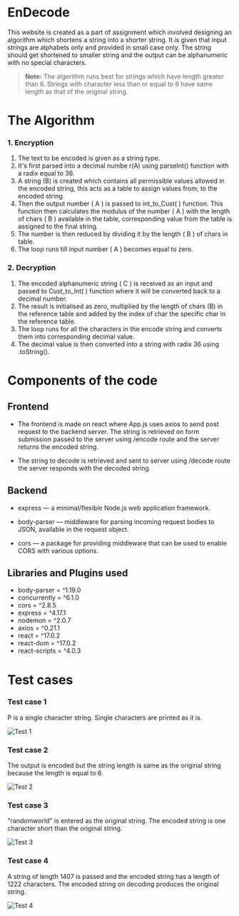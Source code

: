 # EnDecode

This website is created as a part of assignment which involved designing an algorithm which shortens a string into a shorter string. It is given that input strings are alphabets only and provided in small case only. The string should get shortened to smaller string and the output can be alphanumeric with no special characters. 

> **Note:** The algorithm runs best for strings which have length greater than 6. Strings with character less than or equal to 6 have same length as that of the original string.

# The Algorithm

### 1. Encryption

1. The text to be encoded is given as a string type.
2. It's first parsed into a decimal numbe r(A) using parseInt() function with a radix equal to 36. 
3. A string (B) is created which contains all permissible values allowed in the encoded string, this acts as a table to assign values from; to the encoded string.
4. Then the output number ( A ) is passed to int_to_Cust( ) function. This function then calculates the modulus of the number ( A ) with the length of chars ( B ) available in the table, corresponding value from the table is assigned to the final string.
5. The number is then reduced by dividing it by the length ( B ) of chars in table.
6. The loop runs till input number ( A ) becomes equal to zero. 

### 2. Decryption

1. The encoded alphanumeric string ( C ) is received as an input and passed to Cust_to_Int( ) function where it will be converted back to a decimal number.  
2. The result is initialised as zero, multiplied by the length of chars (B) in the reference table and added by the index of char the specific char in the reference table. 
3. The loop runs for all the characters in the encode string and converts them into corresponding decimal value. 
4. The decimal value is then converted into a string with radix 36 using .toString(). 

# Components of the code

## Frontend 

 - The frontend is made on react where App.js uses axios to send post
   request to the backend server. The string is retrieved on form
   submission passed to the server using /encode route and the server
   returns the encoded string.
   
 - The string to decode is retrieved and sent to server using /decode route the server responds with the decoded string.

## Backend

- express — a minimal/flexible Node.js web application framework.

- body-parser — middleware for parsing incoming request bodies to JSON, available in the request object.

- cors — a package for providing middleware that can be used to enable CORS with various options.

## Libraries and Plugins used

 - body-parser = ^1.19.0 
 - concurrently = ^6.1.0 
 - cors = ^2.8.5 
 - express = ^4.17.1 
 - nodemon = ^2.0.7 
 - axios = ^0.21.1 
 - react = ^17.0.2 
 - react-dom = ^17.0.2 
 - react-scripts = ^4.0.3

# Test cases 

### Test case 1

P is a single character string. Single characters are printed as it is.

![Test 1](https://github.com/amous4822/task1-invictus/blob/master/readme-pics/1.jpeg)
### Test case 2
The output is encoded but the string length is same as the original string because the length is equal to 6.

![Test 2](https://github.com/amous4822/task1-invictus/blob/master/readme-pics/2.jpeg)

### Test case 3
"randomworld" is entered as the original string. The encoded string is one character short than the original string.

![Test 3](https://github.com/amous4822/task1-invictus/blob/master/readme-pics/3.jpeg)

### Test case 4
A string of length 1407 is passed and the encoded string has a length of 1222 characters. The encoded string on decoding produces the original string.

![Test 4](https://github.com/amous4822/task1-invictus/blob/master/readme-pics/4.jpeg)
